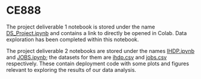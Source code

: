 # CE888
The project deliverable 1 notebook is stored under the name [DS_Project.ipynb](https://github.com/bukhtiarhaider/CE888/blob/main/DS_Project.ipynb) and contains a link to directly be opened in Colab. Data exploration has been completed within this notebook.

The project deliverable 2 notebooks are stored under the names [IHDP.ipynb](https://github.com/bukhtiarhaider/CE888/blob/main/IHDP.ipynb) and [JOBS.ipynb](https://github.com/bukhtiarhaider/CE888/blob/main/JOBS.ipynb); the datasets for them are [ihdp.csv](https://github.com/bukhtiarhaider/CE888/blob/main/ihdp.csv) and [jobs.csv](https://github.com/bukhtiarhaider/CE888/blob/main/jobs.csv) respectively.
These contain deployment code with some plots and figures relevant to exploring the results of our data analysis.
